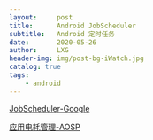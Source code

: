 ```yaml
---
layout:     post
title:      Android JobScheduler
subtitle:   Android 定时任务
date:       2020-05-26
author:     LXG
header-img: img/post-bg-iWatch.jpg
catalog: true
tags:
    - android
---
```


[JobScheduler-Google](https://developer.android.google.cn/reference/android/app/job/JobScheduler?hl=zh-cn)

[应用电耗管理-AOSP](https://source.android.google.cn/devices/tech/power/app_mgmt?hl=zh-tw)
